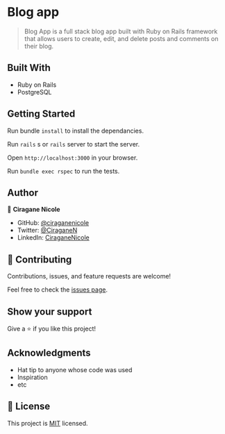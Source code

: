 # Blog app

> Blog App is a full stack blog app built with Ruby on Rails framework that allows users to create, edit, and delete posts and comments on their blog.


## Built With

- Ruby on Rails
- PostgreSQL

## Getting Started

Run bundle ``` install ``` to install the dependancies.

Run ``` rails ``` s or ``` rails ``` server to start the server.

Open ``` http://localhost:3000 ``` in your browser.

Run ``` bundle exec rspec ``` to run the tests.


## Author

👤 **Ciragane Nicole**

- GitHub: [@ciraganenicole](https://github.com/ciraganenicole)
- Twitter: [@CiraganeN](https://twitter.com/CiraganeN)
- LinkedIn: [CiraganeNicole](https://www.linkedin.com/in/nicole-ciragane-19a3071bb/)

## 🤝 Contributing

Contributions, issues, and feature requests are welcome!

Feel free to check the [issues page](../../issues/).

## Show your support

Give a ⭐️ if you like this project!

## Acknowledgments

- Hat tip to anyone whose code was used
- Inspiration
- etc

## 📝 License

This project is [MIT](./MIT.md) licensed.
